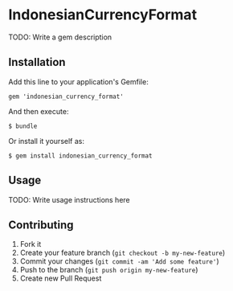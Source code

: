 # IndonesianCurrencyFormat

TODO: Write a gem description

## Installation

Add this line to your application's Gemfile:

    gem 'indonesian_currency_format'

And then execute:

    $ bundle

Or install it yourself as:

    $ gem install indonesian_currency_format

## Usage

TODO: Write usage instructions here

## Contributing

1. Fork it
2. Create your feature branch (`git checkout -b my-new-feature`)
3. Commit your changes (`git commit -am 'Add some feature'`)
4. Push to the branch (`git push origin my-new-feature`)
5. Create new Pull Request
